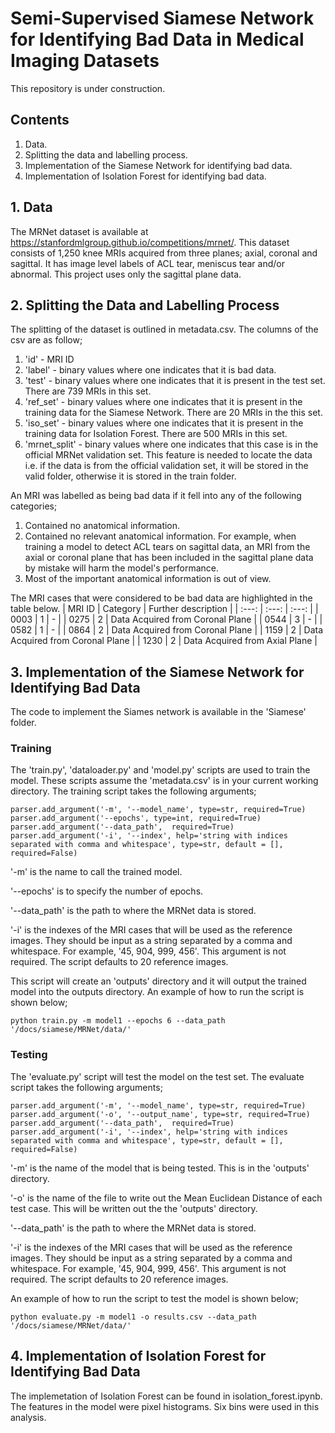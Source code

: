 # Semi-Supervised Siamese Network for Identifying Bad Data in Medical Imaging Datasets

This repository is under construction.

## Contents
1. Data.
2. Splitting the data and labelling process.
3. Implementation of the Siamese Network for identifying bad data.
4. Implementation of Isolation Forest for identifying bad data.



## 1. Data
The MRNet dataset is available at https://stanfordmlgroup.github.io/competitions/mrnet/. This dataset consists of 1,250 knee MRIs acquired from three planes; axial, coronal and sagittal. It has image level labels of ACL tear, meniscus tear and/or abnormal. This project uses only the sagittal plane data.   


## 2. Splitting the Data and Labelling Process
The splitting of the dataset is outlined in metadata.csv. The columns of the csv are as follow;
1. 'id' - MRI ID
2. 'label' - binary values where one indicates that it is bad data.
3. 'test' - binary values where one indicates that it is present in the test set. There are 739 MRIs in this set.
4. 'ref_set' - binary values where one indicates that it is present in the training data for the Siamese Network. There are 20 MRIs in the this set.
5. 'iso_set' - binary values where one indicates that it is present in the training data for Isolation Forest. There are 500 MRIs in this set. 
6. 'mrnet_split' - binary values where one indicates that this case is in the official MRNet validation set. This feature is needed to locate the data i.e. if the data is from the official validation set, it will be stored in the valid folder, otherwise it is stored in the train folder.


An MRI was labelled as being bad data if it fell into any of the following categories;
1. Contained no anatomical information.
2. Contained no relevant anatomical information. For example, when training a model to detect ACL tears on sagittal data, an MRI from the axial or coronal plane that has been included in the sagittal plane data by mistake will harm the model's performance. 
3. Most of the important anatomical information is out of view.

The MRI cases that were considered to be bad data are highlighted in the table below.
| MRI ID | Category | Further description |
| :---: | :---: | :---: |
| 0003 | 1 | - |
| 0275 | 2 | Data Acquired from Coronal Plane |
| 0544 | 3 | - |
| 0582 | 1 | - |
| 0864 | 2 | Data Acquired from Coronal Plane |
| 1159 | 2 | Data Acquired from Coronal Plane |
| 1230 | 2 | Data Acquired from Axial Plane |

## 3. Implementation of the Siamese Network for Identifying Bad Data
The code to implement the Siames network is available in the 'Siamese' folder. 
### Training
The 'train.py', 'dataloader.py' and 'model.py' scripts are used to train the model. These scripts assume the 'metadata.csv' is in your current working directory. The training script takes the following arguments;
```
parser.add_argument('-m', '--model_name', type=str, required=True)
parser.add_argument('--epochs', type=int, required=True)
parser.add_argument('--data_path',  required=True)
parser.add_argument('-i', '--index', help='string with indices separated with comma and whitespace', type=str, default = [], required=False)
```
'-m' is the name to call the trained model.

'--epochs' is to specify the number of epochs.

'--data_path' is the path to where the MRNet data is stored.

'-i' is the indexes of the MRI cases that will be used as the reference images. They should be input as a string separated by a comma and whitespace. For example, '45, 904, 999, 456'. This argument is not required. The script defaults to 20 reference images.

This script will create an 'outputs' directory and it will output the trained model into the outputs directory. An example of how to run the script is shown below;
```
python train.py -m model1 --epochs 6 --data_path '/docs/siamese/MRNet/data/'
```

### Testing
The 'evaluate.py' script will test the model on the test set. The evaluate script takes the following arguments;
```
parser.add_argument('-m', '--model_name', type=str, required=True)
parser.add_argument('-o', '--output_name', type=str, required=True)
parser.add_argument('--data_path',  required=True)
parser.add_argument('-i', '--index', help='string with indices separated with comma and whitespace', type=str, default = [], required=False)
```
'-m' is the name of the model that is being tested. This is in the 'outputs' directory.

'-o' is the name of the file to write out the Mean Euclidean Distance of each test case. This will be written out the the 'outputs' directory.

'--data_path' is the path to where the MRNet data is stored.

'-i' is the indexes of the MRI cases that will be used as the reference images. They should be input as a string separated by a comma and whitespace. For example, '45, 904, 999, 456'. This argument is not required. The script defaults to 20 reference images.

An example of how to run the script to test the model is shown below;
```
python evaluate.py -m model1 -o results.csv --data_path '/docs/siamese/MRNet/data/'
```


## 4. Implementation of Isolation Forest for Identifying Bad Data
The implemetation of Isolation Forest can be found in isolation_forest.ipynb. The features in the model were pixel histograms. Six bins were used in this analysis.

